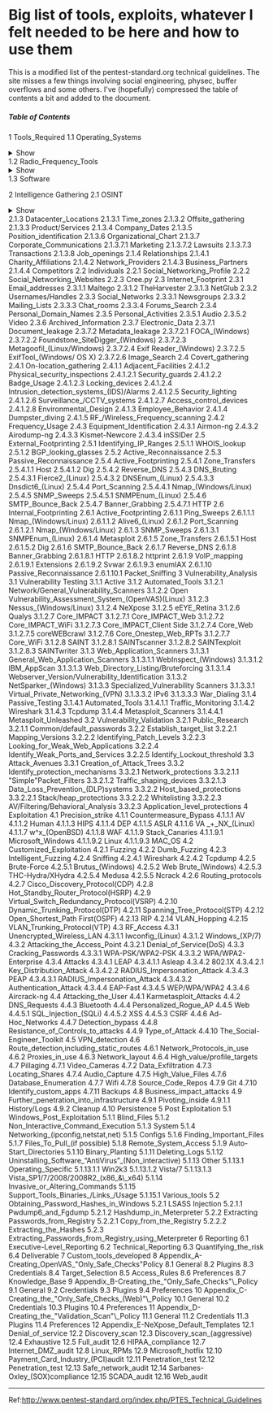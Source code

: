 # Big list of tools, exploits, whatever I felt needed to be here and how to use them
This is a modified list of the pentest-standard.org technical guidelines. The site misses a few things involving social engineering, physec, buffer overflows and some others. I've (hopefully) compressed the table of contents a bit and added to the document.


##### Table of Contents  


   1 Tools_Required
        1.1 Operating_Systems <details><summary>Show</summary><p>
            1.1.1 MacOS_X
            1.1.2 VMware_Workstation
                1.1.2.1 Linux
                1.1.2.2 Windows_XP/7
            </p></details>
        1.2 Radio_Frequency_Tools <details><summary>Show</summary><p>
            1.2.1 Frequency_Counter
            1.2.2 Frequency_Scanner
            1.2.3 Spectrum_Analyzer
            1.2.4 802.11_USB_adapter
            1.2.5 External_Antennas
            1.2.6 USB_GPS
           </p></details>
        1.3 Software 
   
   2 Intelligence Gathering 
        2.1 OSINT <details><summary>Show</summary><p>
            2.1.1 Corporate
            2.1.2 Physical
                2.1.2.1 Locations
                2.1.2.2 Shared/Individual
                2.1.2.3 Owner
                    2.1.2.3.1 Land/tax_records
   </p></details>
            2.1.3 Datacenter_Locations
                2.1.3.1 Time_zones
                2.1.3.2 Offsite_gathering
                2.1.3.3 Product/Services
                2.1.3.4 Company_Dates
                2.1.3.5 Position_identification
                2.1.3.6 Organizational_Chart
                2.1.3.7 Corporate_Communications
                    2.1.3.7.1 Marketing
                    2.1.3.7.2 Lawsuits
                    2.1.3.7.3 Transactions
                2.1.3.8 Job_openings
            2.1.4 Relationships
                2.1.4.1 Charity_Affiliations
                2.1.4.2 Network_Providers
                2.1.4.3 Business_Partners
                2.1.4.4 Competitors
        2.2 Individuals
            2.2.1 Social_Networking_Profile
            2.2.2 Social_Networking_Websites
            2.2.3 Cree.py
        2.3 Internet_Footprint
            2.3.1 Email_addresses
                2.3.1.1 Maltego
                2.3.1.2 TheHarvester
                2.3.1.3 NetGlub
            2.3.2 Usernames/Handles
            2.3.3 Social_Networks
                2.3.3.1 Newsgroups
                2.3.3.2 Mailing_Lists
                2.3.3.3 Chat_rooms
                2.3.3.4 Forums_Search
            2.3.4 Personal_Domain_Names
            2.3.5 Personal_Activities
                2.3.5.1 Audio
                2.3.5.2 Video
            2.3.6 Archived_Information
            2.3.7 Electronic_Data
                2.3.7.1 Document_leakage
                2.3.7.2 Metadata_leakage
                    2.3.7.2.1 FOCA_(Windows)
                    2.3.7.2.2 Foundstone_SiteDigger_(Windows)
                    2.3.7.2.3 Metagoofil_(Linux/Windows)
                    2.3.7.2.4 Exif Reader_(Windows)
                    2.3.7.2.5 ExifTool_(Windows/ OS X)
                    2.3.7.2.6 Image_Search
        2.4 Covert_gathering
            2.4.1 On-location_gathering
                2.4.1.1 Adjacent_Facilities
                2.4.1.2 Physical_security_inspections
                    2.4.1.2.1 Security_guards
                    2.4.1.2.2 Badge_Usage
                    2.4.1.2.3 Locking_devices
                    2.4.1.2.4 Intrusion_detection_systems_(IDS)/Alarms
                    2.4.1.2.5 Security_lighting
                    2.4.1.2.6 Surveillance_/CCTV_systems
                    2.4.1.2.7 Access_control_devices
                    2.4.1.2.8 Environmental_Design
                2.4.1.3 Employee_Behavior
                2.4.1.4 Dumpster_diving
                2.4.1.5 RF_/Wireless_Frequency_scanning
            2.4.2 Frequency_Usage
            2.4.3 Equipment_Identification
                2.4.3.1 Airmon-ng
                2.4.3.2 Airodump-ng
                2.4.3.3 Kismet-Newcore
                2.4.3.4 inSSIDer
        2.5 External_Footprinting
            2.5.1 Identifying_IP_Ranges
                2.5.1.1 WHOIS_lookup
                2.5.1.2 BGP_looking_glasses
            2.5.2 Active_Reconnaissance
            2.5.3 Passive_Reconnaissance
            2.5.4 Active_Footprinting
                2.5.4.1 Zone_Transfers
                    2.5.4.1.1 Host
                    2.5.4.1.2 Dig
                2.5.4.2 Reverse_DNS
                2.5.4.3 DNS_Bruting
                    2.5.4.3.1 Fierce2_(Linux)
                    2.5.4.3.2 DNSEnum_(Linux)
                    2.5.4.3.3 Dnsdict6_(Linux)
                2.5.4.4 Port_Scanning
                    2.5.4.4.1 Nmap_(Windows/Linux)
                2.5.4.5 SNMP_Sweeps
                    2.5.4.5.1 SNMPEnum_(Linux)
                2.5.4.6 SMTP_Bounce_Back
                2.5.4.7 Banner_Grabbing
                    2.5.4.7.1 HTTP
        2.6 Internal_Footprinting
            2.6.1 Active_Footprinting
                2.6.1.1 Ping_Sweeps
                    2.6.1.1.1 Nmap_(Windows/Linux)
                    2.6.1.1.2 Alive6_(Linux)
                2.6.1.2 Port_Scanning
                    2.6.1.2.1 Nmap_(Windows/Linux)
                2.6.1.3 SNMP_Sweeps
                    2.6.1.3.1 SNMPEnum_(Linux)
                2.6.1.4 Metasploit
                2.6.1.5 Zone_Transfers
                    2.6.1.5.1 Host
                    2.6.1.5.2 Dig
                2.6.1.6 SMTP_Bounce_Back
                2.6.1.7 Reverse_DNS
                2.6.1.8 Banner_Grabbing
                    2.6.1.8.1 HTTP
                    2.6.1.8.2 httprint
                2.6.1.9 VoIP_mapping
                    2.6.1.9.1 Extensions
                    2.6.1.9.2 Svwar
                    2.6.1.9.3 enumIAX
                2.6.1.10 Passive_Reconnaissance
                    2.6.1.10.1 Packet_Sniffing
    3 Vulnerability_Analysis
        3.1 Vulnerability Testing
            3.1.1 Active
            3.1.2 Automated_Tools
                3.1.2.1 Network/General_Vulnerability_Scanners
                3.1.2.2 Open Vulnerability_Assessment_System_(OpenVAS)(Linux)
                3.1.2.3 Nessus_(Windows/Linux)
                3.1.2.4 NeXpose
                3.1.2.5 eEYE_Retina
                3.1.2.6 Qualys
                3.1.2.7 Core_IMPACT
                    3.1.2.7.1 Core_IMPACT_Web
                    3.1.2.7.2 Core_IMPACT_WiFi
                    3.1.2.7.3 Core_IMPACT_Client Side
                    3.1.2.7.4 Core_Web
                    3.1.2.7.5 coreWEBcrawl
                    3.1.2.7.6 Core_Onestep_Web_RPTs
                    3.1.2.7.7 Core_WiFi
                3.1.2.8 SAINT
                    3.1.2.8.1 SAINTscanner
                    3.1.2.8.2 SAINTexploit
                    3.1.2.8.3 SAINTwriter
            3.1.3 Web_Application_Scanners
                3.1.3.1 General_Web_Application_Scanners
                    3.1.3.1.1 WebInspect_(Windows)
                    3.1.3.1.2 IBM_AppScan
                    3.1.3.1.3 Web_Directory_Listing/Bruteforcing
                    3.1.3.1.4 Webserver_Version/Vulnerability_Identification
                3.1.3.2 NetSparker_(Windows)
                3.1.3.3 Specialized_Vulnerability Scanners
                    3.1.3.3.1 Virtual_Private_Networking_(VPN)
                    3.1.3.3.2 IPv6
                    3.1.3.3.3 War_Dialing
            3.1.4 Passive_Testing
                3.1.4.1 Automated_Tools
                    3.1.4.1.1 Traffic_Monitoring
                3.1.4.2 Wireshark
                3.1.4.3 Tcpdump
                3.1.4.4 Metasploit_Scanners
                    3.1.4.4.1 Metasploit_Unleashed
        3.2 Vulnerability_Validation
            3.2.1 Public_Research
                3.2.1.1 Common/default_passwords
            3.2.2 Establish_target_list
                3.2.2.1 Mapping_Versions
                3.2.2.2 Identifying_Patch_Levels
                3.2.2.3 Looking_for_Weak_Web_Applications
                3.2.2.4 Identify_Weak_Ports_and_Services
                3.2.2.5 Identify_Lockout_threshold
        3.3 Attack_Avenues
            3.3.1 Creation_of_Attack_Trees
            3.3.2 Identify_protection_mechanisms
                3.3.2.1 Network_protections
                    3.3.2.1.1 "Simple"Packet_Filters
                    3.3.2.1.2 Traffic_shaping_devices
                    3.3.2.1.3 Data_Loss_Prevention_(DLP)systems
                3.3.2.2 Host_based_protections
                    3.3.2.2.1 Stack/heap_protections
                    3.3.2.2.2 Whitelisting
                    3.3.2.2.3 AV/Filtering/Behavioral_Analysis
                3.3.2.3 Application_level_protections
    4 Exploitation
        4.1 Precision_strike
            4.1.1 Countermeasure_Bypass
                4.1.1.1 AV
                4.1.1.2 Human
                4.1.1.3 HIPS
                4.1.1.4 DEP
                4.1.1.5 ASLR
                4.1.1.6 VA _+_NX_(Linux)
                4.1.1.7 w^x_(OpenBSD)
                4.1.1.8 WAF
                4.1.1.9 Stack_Canaries
                    4.1.1.9.1 Microsoft_Windows
                    4.1.1.9.2 Linux
                    4.1.1.9.3 MAC_OS
        4.2 Customized_Exploitation
            4.2.1 Fuzzing
            4.2.2 Dumb_Fuzzing
            4.2.3 Intelligent_Fuzzing
            4.2.4 Sniffing
                4.2.4.1 Wireshark
                4.2.4.2 Tcpdump
            4.2.5 Brute-Force
                4.2.5.1 Brutus_(Windows)
                4.2.5.2 Web Brute_(Windows)
                4.2.5.3 THC-Hydra/XHydra
                4.2.5.4 Medusa
                4.2.5.5 Ncrack
            4.2.6 Routing_protocols
            4.2.7 Cisco_Discovery_Protocol(CDP)
            4.2.8 Hot_Standby_Router_Protocol(HSRP)
            4.2.9 Virtual_Switch_Redundancy_Protocol(VSRP)
            4.2.10 Dynamic_Trunking_Protocol(DTP)
            4.2.11 Spanning_Tree_Protocol(STP)
            4.2.12 Open_Shortest_Path First(OSPF)
            4.2.13 RIP
            4.2.14 VLAN_Hopping
            4.2.15 VLAN_Trunking_Protocol(VTP)
        4.3 RF_Access
            4.3.1 Unencrypted_Wireless_LAN
                4.3.1.1 Iwconfig_(Linux)
                4.3.1.2 Windows_(XP/7)
            4.3.2 Attacking_the_Access_Point
                4.3.2.1 Denial_of_Service(DoS)
            4.3.3 Cracking_Passwords
                4.3.3.1 WPA-PSK/WPA2-PSK
                4.3.3.2 WPA/WPA2-Enterprise
            4.3.4 Attacks
                4.3.4.1 LEAP
                    4.3.4.1.1 Asleap
                4.3.4.2 802.1X
                    4.3.4.2.1 Key_Distribution_Attack
                    4.3.4.2.2 RADIUS_Impersonation_Attack
                4.3.4.3 PEAP
                    4.3.4.3.1 RADIUS_Impersonation_Attack
                    4.3.4.3.2 Authentication_Attack
                4.3.4.4 EAP-Fast
                4.3.4.5 WEP/WPA/WPA2
                4.3.4.6 Aircrack-ng
        4.4 Attacking_the_User
            4.4.1 Karmetasploit_Attacks
            4.4.2 DNS_Requests
            4.4.3 Bluetooth
            4.4.4 Personalized_Rogue_AP
            4.4.5 Web
                4.4.5.1 SQL_Injection_(SQLi)
                4.4.5.2 XSS
                4.4.5.3 CSRF
            4.4.6 Ad-Hoc_Networks
            4.4.7 Detection_bypass
            4.4.8 Resistance_of_Controls_to_attacks
            4.4.9 Type_of_Attack
            4.4.10 The_Social-Engineer_Toolkit
        4.5 VPN_detection
        4.6 Route_detection,including_static_routes
            4.6.1 Network_Protocols_in_use
            4.6.2 Proxies_in_use
            4.6.3 Network_layout
            4.6.4 High_value/profile_targets
        4.7 Pillaging
            4.7.1 Video_Cameras
            4.7.2 Data_Exfiltration
            4.7.3 Locating_Shares
            4.7.4 Audio_Capture
            4.7.5 High_Value_Files
            4.7.6 Database_Enumeration
            4.7.7 Wifi
            4.7.8 Source_Code_Repos
            4.7.9 Git
            4.7.10 Identify_custom_apps
            4.7.11 Backups
        4.8 Business_impact_attacks
        4.9 Further_penetration_into_infrastructure
            4.9.1 Pivoting_inside
                4.9.1.1 History/Logs
            4.9.2 Cleanup
        4.10 Persistence
    5 Post Exploitation
        5.1 Windows_Post_Exploitation
            5.1.1 Blind_Files
            5.1.2 Non_Interactive_Command_Execution
            5.1.3 System
            5.1.4 Networking_(ipconfig,netstat,net)
            5.1.5 Configs
            5.1.6 Finding_Important_Files
            5.1.7 Files_To_Pull_(if possible)
            5.1.8 Remote_System_Access
            5.1.9 Auto-Start_Directories
            5.1.10 Binary_Planting
            5.1.11 Deleting_Logs
            5.1.12 Uninstalling_Software_“AntiVirus”_(Non_interactive)
            5.1.13 Other
                5.1.13.1 Operating_Specific
                    5.1.13.1.1 Win2k3
                    5.1.13.1.2 Vista/7
                    5.1.13.1.3 Vista_SP1/7/2008/2008R2_(x86_&\_x64)
            5.1.14 Invasive_or_Altering_Commands
            5.1.15 Support_Tools_Binaries_/Links_/Usage
                5.1.15.1 Various_tools
        5.2 Obtaining_Password_Hashes_in_Windows
            5.2.1 LSASS Injection
                5.2.1.1 Pwdump6_and_Fgdump
                5.2.1.2 Hashdump_in_Meterpreter
            5.2.2 Extracting Passwords_from_Registry
                5.2.2.1 Copy_from_the_Registry
                5.2.2.2 Extracting_the_Hashes
            5.2.3 Extracting_Passwords_from_Registry_using_Meterpreter
    6 Reporting
        6.1 Executive-Level_Reporting
        6.2 Technical_Reporting
        6.3 Quantifying_the_risk
        6.4 Deliverable
    7 Custom_tools_developed
    8 Appendix_A-Creating_OpenVAS_"Only_Safe_Checks"Policy
        8.1 General
        8.2 Plugins
        8.3 Credentials
        8.4 Target_Selection
        8.5 Access_Rules
        8.6 Preferences
        8.7 Knowledge_Base
    9 Appendix_B-Creating_the_"Only_Safe_Checks"\_Policy
        9.1 General
        9.2 Credentials
        9.3 Plugins
        9.4 Preferences
    10 Appendix_C-Creating_the_"Only_Safe_Checks_(Web)"\_Policy
        10.1 General
        10.2 Credentials
        10.3 Plugins
        10.4 Preferences
    11 Appendix_D-Creating_the_"Validation_Scan"\_Policy
        11.1 General
        11.2 Credentials
        11.3 Plugins
        11.4 Preferences
    12 Appendix_E-NeXpose_Default_Templates
        12.1 Denial_of_service
        12.2 Discovery_scan
        12.3 Discovery_scan_(aggressive)
        12.4 Exhaustive
        12.5 Full_audit
        12.6 HIPAA_compliance
        12.7 Internet_DMZ_audit
        12.8 Linux_RPMs
        12.9 Microsoft_hotfix
        12.10 Payment_Card_Industry_(PCI)audit
        12.11 Penetration_test
        12.12 Penetration_test
        12.13 Safe_network_audit
        12.14 Sarbanes-Oxley_(SOX)compliance
        12.15 SCADA_audit
        12.16 Web_audit


---

Ref:http://www.pentest-standard.org/index.php/PTES_Technical_Guidelines

